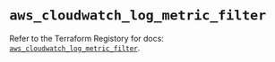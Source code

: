 # `aws_cloudwatch_log_metric_filter`

Refer to the Terraform Registory for docs: [`aws_cloudwatch_log_metric_filter`](https://registry.terraform.io/providers/hashicorp/aws/4.66.0/docs/resources/cloudwatch_log_metric_filter).
